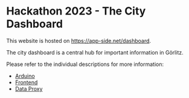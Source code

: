 # Hackathon 2023 - The City Dashboard

This website is hosted on https://app-side.net/dashboard.

The city dashboard is a central hub for important information in Görlitz.

Please refer to the individual descriptions for more information:

- [Arduino](./arduino/main/README.md)
- [Frontend](./frontend/README.md)
- [Data Proxy](./data-proxy/README.md)
